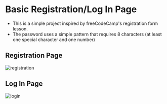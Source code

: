 # Basic Registration/Log In Page

- This is a simple project inspired by freeCodeCamp's registration form lesson.
- The password uses a simple pattern that requires 8 characters (at least one special character and one number)

## Registration Page

![registration](https://github.com/TJH2/Basic_Registration_Page/assets/82971033/ac0f6242-151d-4ac2-8bc8-88938cce3549)


## Log In Page

![login](https://github.com/TJH2/Basic_Registration_Page/assets/82971033/40c1fdb2-0fc9-4ea7-858a-1f177f55d554)

